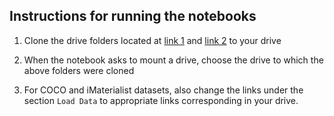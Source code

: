 ## Instructions for running the notebooks

1) Clone the drive folders located at [link 1](https://drive.google.com/drive/folders/1bK72W-Um20EQDEyChNhNJthUNbmoSEjD?usp=sharing) and [link 2](https://drive.google.com/drive/folders/1bK72W-Um20EQDEyChNhNJthUNbmoSEjD?usp=sharing) to your drive

2) When the notebook asks to mount a drive, choose the drive to which the above folders were cloned

3) For COCO and iMaterialist datasets, also change the links under the section ```Load Data``` to appropriate links corresponding in your drive.

